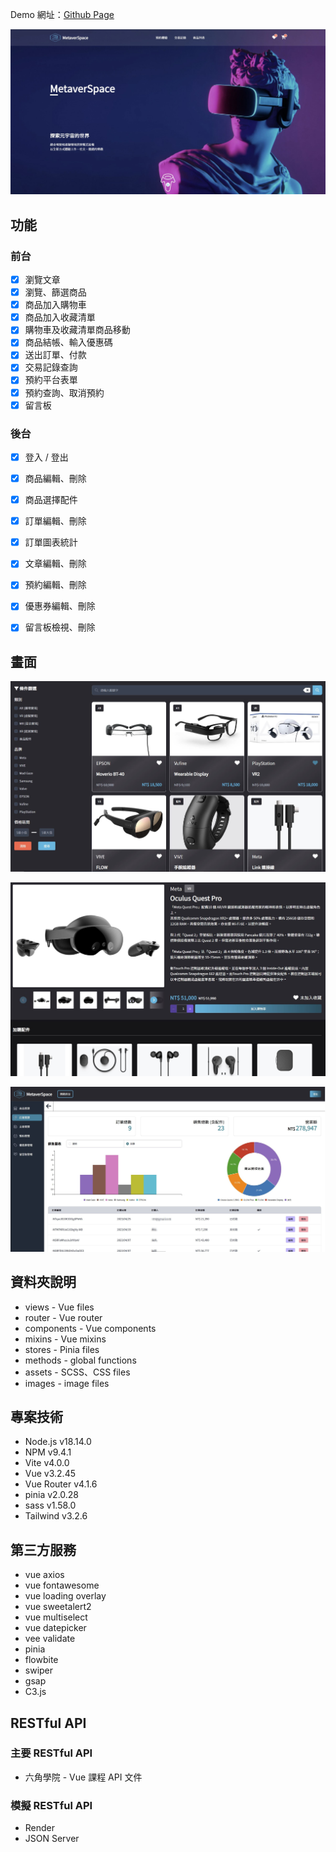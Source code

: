 Demo 網址：[Github Page](https://noname135.github.io/MetaverSpace/)

![專案封面圖](https://github.com/NoName135/MetaverSpace/blob/main/src/assets/images/Readme/HomePage.JPG)

## 功能

### 前台
- [x] 瀏覽文章
- [x] 瀏覽、篩選商品
- [x] 商品加入購物車
- [x] 商品加入收藏清單
- [x] 購物車及收藏清單商品移動
- [x] 商品結帳、輸入優惠碼
- [x] 送出訂單、付款
- [x] 交易記錄查詢
- [x] 預約平台表單
- [x] 預約查詢、取消預約
- [x] 留言板

### 後台
- [x] 登入 / 登出
- [x] 商品編輯、刪除
- [x] 商品選擇配件
- [x] 訂單編輯、刪除
- [x] 訂單圖表統計
- [x] 文章編輯、刪除
- [x] 預約編輯、刪除
- [x] 優惠券編輯、刪除
- [x] 留言板檢視、刪除


## 畫面

![範例圖片 1](https://github.com/NoName135/MetaverSpace/blob/main/src/assets/images/Readme/picture1.JPG)

![範例圖片 2](https://github.com/NoName135/MetaverSpace/blob/main/src/assets/images/Readme/picture2.JPG)

![範例圖片 3](https://github.com/NoName135/MetaverSpace/blob/main/src/assets/images/Readme/picture3.JPG)


## 資料夾說明
- views - Vue files
- router - Vue router
- components - Vue components
- mixins - Vue mixins
- stores - Pinia files
- methods - global functions
- assets - SCSS、CSS files
- images - image files


## 專案技術
- Node.js v18.14.0
- NPM v9.4.1
- Vite v4.0.0
- Vue v3.2.45
- Vue Router v4.1.6
- pinia v2.0.28
- sass v1.58.0
- Tailwind v3.2.6


## 第三方服務
- vue axios
- vue fontawesome
- vue loading overlay
- vue sweetalert2
- vue multiselect
- vue datepicker
- vee validate
- pinia
- flowbite
- swiper
- gsap
- C3.js


## RESTful API

### 主要 RESTful API
- 六角學院 - Vue 課程 API 文件

### 模擬 RESTful API
- Render
- JSON Server

